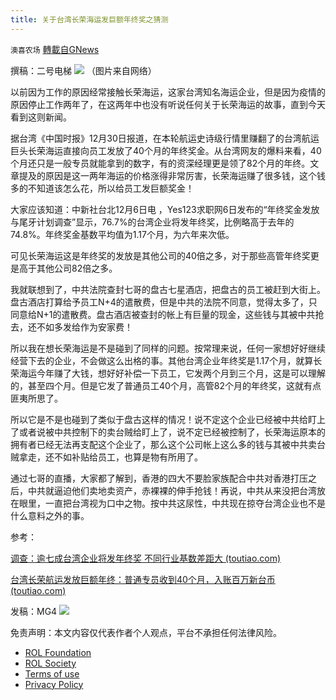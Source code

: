 ```yaml
---
title: 关于台湾长荣海运发巨额年终奖之猜测
---
```

`澳喜农场` [轉載自GNews](https://gnews.org/zh-hans/1811221/)

撰稿：二号电梯
![](https://assets.gnews.org/wp-content/uploads/2022/01/长荣.png)
（图片来自网络）

以前因为工作的原因经常接触长荣海运，这家台湾知名海运企业，但是因为疫情的原因停止工作两年了，在这两年中也没有听说任何关于长荣海运的故事，直到今天看到这则新闻。

据台湾《中国时报》12月30日报道，在本轮航运史诗级行情里赚翻了的台湾航运巨头长荣海运直接向员工发放了40个月的年终奖金。从台湾网友的爆料来看，40个月还只是一般专员就能拿到的数字，有的资深经理更是领了82个月的年终。文章提及的原因是这一两年海运的价格涨得非常厉害，长荣海运赚了很多钱，这个钱多的不知道该怎么花，所以给员工发巨额奖金！

大家应该知道：中新社台北12月6日电 ，Yes123求职网6日发布的“年终奖金发放与尾牙计划调查”显示，76.7%的台湾企业将发年终奖，比例略高于去年的74.8%。年终奖金基数平均值为1.17个月，为六年来次低。

可见长荣海运这是年终奖的发放是其他公司的40倍之多，对于那些高管年终奖更是高于其他公司82倍之多。

我就联想到了，中共法院查封七哥的盘古七星酒店，把盘古的员工被赶到大街上。盘古酒店打算给予员工N+4的遣散费，但是中共的法院不同意，觉得太多了，只同意给N+1的遣散费。盘古酒店被查封的帐上有巨量的现金，这些钱与其被中共抢去，还不如多发给作为安家费！

所以我在想长荣海运是不是碰到了同样的问题。按常理来说，任何一家想好好继续经营下去的企业，不会做这么出格的事。其他台湾企业年终奖是1.17个月，就算长荣海运今年赚了大钱，想好好补偿一下员工，它发两个月到三个月，这是可以理解的，甚至四个月。但是它发了普通员工40个月，高管82个月的年终奖，这就有点匪夷所思了。

所以它是不是也碰到了类似于盘古这样的情况！说不定这个企业已经被中共给盯上了或者说被中共控制下的卖台贼给盯上了，说不定已经被控制了，长荣海运原本的拥有者已经无法再支配这个企业了，那么这个公司帐上这么多的钱与其被中共卖台贼拿走，还不如补贴给员工，也算是物有所用了。

通过七哥的直播，大家都了解到，香港的四大不要脸家族配合中共对香港打压之后，中共就逼迫他们卖地卖资产，赤裸裸的伸手抢钱！再说，中共从来没把台湾放在眼里，一直把台湾视为口中之物。按中共这尿性，中共现在掠夺台湾企业也不是什么意料之外的事。

参考：

[调查：逾七成台湾企业将发年终奖 不同行业基数差距大 (toutiao.com)](https://www.toutiao.com/i7038508169261384206/?tt_from=copy_link&amp;utm_campaign=client_share&amp;timestamp=1641005539&amp;app=news_article&amp;utm_source=copy_link&amp;utm_medium=toutiao_ios&amp;use_new_style=1&amp;req_id=20220101105219010151195026246BF0E8&amp;share_token=9CB21560-D195-4187-A803-AB0B09800DC4&amp;group_id=7038508169261384206&amp;wid=1641026681305)

[台湾长荣航运发放巨额年终：普通专员收到40个月，入账百万新台币 (toutiao.com)](https://www.toutiao.com/i7047506859745346062/?tt_from=copy_link&amp;utm_campaign=client_share&amp;timestamp=1641005586&amp;app=news_article&amp;utm_source=copy_link&amp;utm_medium=toutiao_ios&amp;use_new_style=1&amp;req_id=202201011053060101511960721D6C76C9&amp;share_token=2EA9188A-FD50-45AE-8D73-D344DF512B63&amp;group_id=7047506859745346062)

发稿：MG4
![](https://assets.gnews.org/wp-content/uploads/2021/12/AU-logo.jpg)


 

免责声明：本文内容仅代表作者个人观点，平台不承担任何法律风险。

- [ROL Foundation](https://rolfoundation.org/)
- [ROL Society](https://rolsociety.org/)
- [Terms of use](https://gnews.org/terms-of-use-3/)
- [Privacy Policy](https://gnews.org/privacy-policy/)

